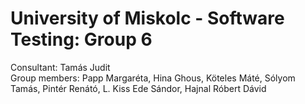 # University of Miskolc - Software Testing: Group 6<br />
Consultant: Tamás Judit<br />
Group members: Papp Margaréta, Hina Ghous, Köteles Máté, Sólyom Tamás, Pintér Renátó, L. Kiss Ede Sándor, Hajnal Róbert Dávid
